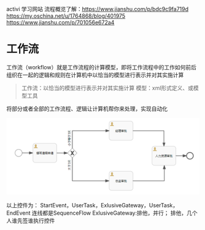 
activi 学习网站
流程概览了解：https://www.jianshu.com/p/bdc9c9fa719d
https://my.oschina.net/u/1764868/blog/401975
https://www.jianshu.com/p/701056e672a4


# 工作流
工作流（workflow）就是工作流程的计算模型，即将工作流程中的工作如何前后组织在一起的逻辑和规则在计算机中以恰当的模型进行表示并对其实施计算

> 工作流：以恰当的模型进行表示并对其实施计算
  模型：xml形式定义、或模型工具

将部分或者全部的工作流程、逻辑让计算机帮你来处理，实现自动化

![](/assets/10135025-afeff18c785c7345.png)

以上控件为：
StartEvent，UserTask，ExlusiveGateway，UserTask，EndEvent
连线都是SequenceFlow
ExlusiveGateway:排他，并行； 排他，几个人谁先签谁执行控件

 